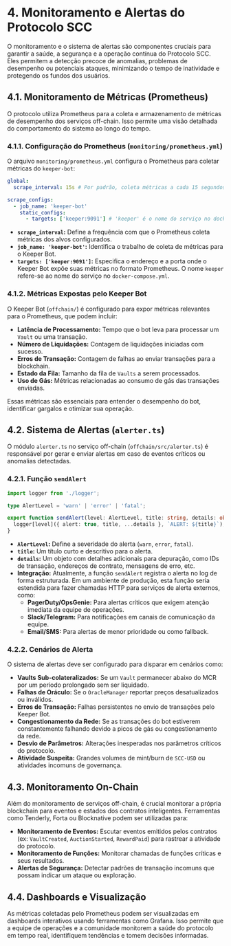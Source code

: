 # 4. Monitoramento e Alertas do Protocolo SCC

O monitoramento e o sistema de alertas são componentes cruciais para garantir a saúde, a segurança e a operação contínua do Protocolo SCC. Eles permitem a detecção precoce de anomalias, problemas de desempenho ou potenciais ataques, minimizando o tempo de inatividade e protegendo os fundos dos usuários.

## 4.1. Monitoramento de Métricas (Prometheus)

O protocolo utiliza Prometheus para a coleta e armazenamento de métricas de desempenho dos serviços off-chain. Isso permite uma visão detalhada do comportamento do sistema ao longo do tempo.

### 4.1.1. Configuração do Prometheus (`monitoring/prometheus.yml`)

O arquivo `monitoring/prometheus.yml` configura o Prometheus para coletar métricas do `keeper-bot`:

```yaml
global:
  scrape_interval: 15s # Por padrão, coleta métricas a cada 15 segundos.

scrape_configs:
  - job_name: 'keeper-bot'
    static_configs:
      - targets: ['keeper:9091'] # 'keeper' é o nome do serviço no docker-compose, 9091 é a porta exposta.
```

*   **`scrape_interval`:** Define a frequência com que o Prometheus coleta métricas dos alvos configurados.
*   **`job_name: 'keeper-bot'`:** Identifica o trabalho de coleta de métricas para o Keeper Bot.
*   **`targets: ['keeper:9091']`:** Especifica o endereço e a porta onde o Keeper Bot expõe suas métricas no formato Prometheus. O nome `keeper` refere-se ao nome do serviço no `docker-compose.yml`.

### 4.1.2. Métricas Expostas pelo Keeper Bot

O Keeper Bot (`offchain/`) é configurado para expor métricas relevantes para o Prometheus, que podem incluir:

*   **Latência de Processamento:** Tempo que o bot leva para processar um `Vault` ou uma transação.
*   **Número de Liquidações:** Contagem de liquidações iniciadas com sucesso.
*   **Erros de Transação:** Contagem de falhas ao enviar transações para a blockchain.
*   **Estado da Fila:** Tamanho da fila de `Vaults` a serem processados.
*   **Uso de Gás:** Métricas relacionadas ao consumo de gás das transações enviadas.

Essas métricas são essenciais para entender o desempenho do bot, identificar gargalos e otimizar sua operação.

## 4.2. Sistema de Alertas (`alerter.ts`)

O módulo `alerter.ts` no serviço off-chain (`offchain/src/alerter.ts`) é responsável por gerar e enviar alertas em caso de eventos críticos ou anomalias detectadas.

### 4.2.1. Função `sendAlert`

```typescript
import logger from './logger';

type AlertLevel = 'warn' | 'error' | 'fatal';

export function sendAlert(level: AlertLevel, title: string, details: object) {
  logger[level]({ alert: true, title, ...details }, `ALERT: ${title}`);
}
```

*   **`AlertLevel`:** Define a severidade do alerta (`warn`, `error`, `fatal`).
*   **`title`:** Um título curto e descritivo para o alerta.
*   **`details`:** Um objeto com detalhes adicionais para depuração, como IDs de transação, endereços de contrato, mensagens de erro, etc.
*   **Integração:** Atualmente, a função `sendAlert` registra o alerta no log de forma estruturada. Em um ambiente de produção, esta função seria estendida para fazer chamadas HTTP para serviços de alerta externos, como:
    *   **PagerDuty/OpsGenie:** Para alertas críticos que exigem atenção imediata da equipe de operações.
    *   **Slack/Telegram:** Para notificações em canais de comunicação da equipe.
    *   **Email/SMS:** Para alertas de menor prioridade ou como fallback.

### 4.2.2. Cenários de Alerta

O sistema de alertas deve ser configurado para disparar em cenários como:

*   **Vaults Sub-colateralizados:** Se um `Vault` permanecer abaixo do MCR por um período prolongado sem ser liquidado.
*   **Falhas de Oráculo:** Se o `OracleManager` reportar preços desatualizados ou inválidos.
*   **Erros de Transação:** Falhas persistentes no envio de transações pelo Keeper Bot.
*   **Congestionamento da Rede:** Se as transações do bot estiverem constantemente falhando devido a picos de gás ou congestionamento da rede.
*   **Desvio de Parâmetros:** Alterações inesperadas nos parâmetros críticos do protocolo.
*   **Atividade Suspeita:** Grandes volumes de mint/burn de `SCC-USD` ou atividades incomuns de governança.

## 4.3. Monitoramento On-Chain

Além do monitoramento de serviços off-chain, é crucial monitorar a própria blockchain para eventos e estados dos contratos inteligentes. Ferramentas como Tenderly, Forta ou Blocknative podem ser utilizadas para:

*   **Monitoramento de Eventos:** Escutar eventos emitidos pelos contratos (ex: `VaultCreated`, `AuctionStarted`, `RewardPaid`) para rastrear a atividade do protocolo.
*   **Monitoramento de Funções:** Monitorar chamadas de funções críticas e seus resultados.
*   **Alertas de Segurança:** Detectar padrões de transação incomuns que possam indicar um ataque ou exploração.

## 4.4. Dashboards e Visualização

As métricas coletadas pelo Prometheus podem ser visualizadas em dashboards interativos usando ferramentas como Grafana. Isso permite que a equipe de operações e a comunidade monitorem a saúde do protocolo em tempo real, identifiquem tendências e tomem decisões informadas.
